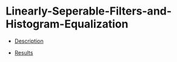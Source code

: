 # Linearly-Seperable-Filters-and-Histogram-Equalization


* [Description](Description.pdf)

* [Results](PA1-CVIP.pdf)
